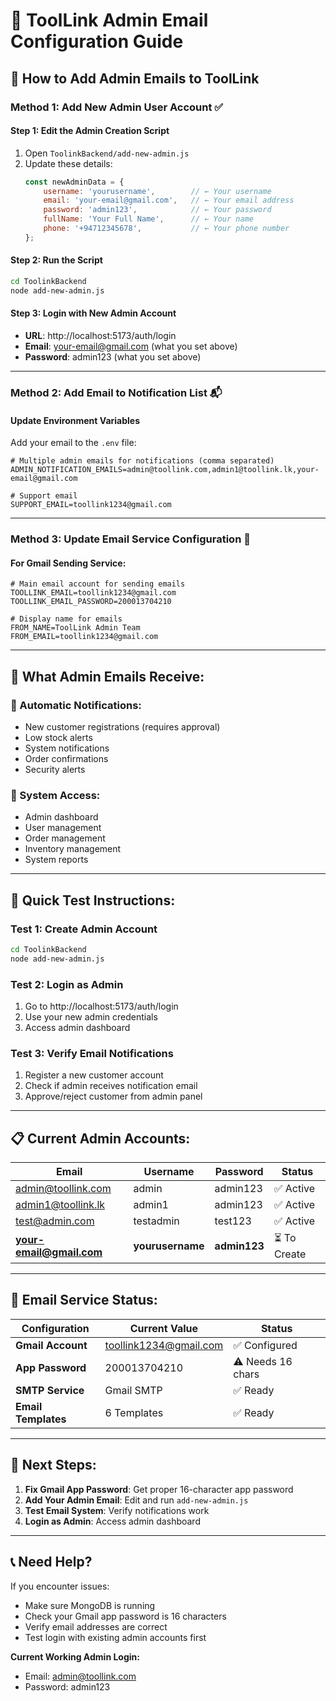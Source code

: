 # 📧 ToolLink Admin Email Configuration Guide

## 🎯 **How to Add Admin Emails to ToolLink**

### **Method 1: Add New Admin User Account** ✅

#### Step 1: Edit the Admin Creation Script
1. Open `ToolinkBackend/add-new-admin.js`
2. Update these details:
   ```javascript
   const newAdminData = {
       username: 'yourusername',        // ← Your username
       email: 'your-email@gmail.com',   // ← Your email address
       password: 'admin123',            // ← Your password
       fullName: 'Your Full Name',      // ← Your name
       phone: '+94712345678',           // ← Your phone number
   };
   ```

#### Step 2: Run the Script
```bash
cd ToolinkBackend
node add-new-admin.js
```

#### Step 3: Login with New Admin Account
- **URL**: http://localhost:5173/auth/login
- **Email**: your-email@gmail.com (what you set above)
- **Password**: admin123 (what you set above)

---

### **Method 2: Add Email to Notification List** 📬

#### Update Environment Variables
Add your email to the `.env` file:
```env
# Multiple admin emails for notifications (comma separated)
ADMIN_NOTIFICATION_EMAILS=admin@toollink.com,admin1@toollink.lk,your-email@gmail.com

# Support email
SUPPORT_EMAIL=toollink1234@gmail.com
```

---

### **Method 3: Update Email Service Configuration** 🔧

#### For Gmail Sending Service:
```env
# Main email account for sending emails
TOOLLINK_EMAIL=toollink1234@gmail.com
TOOLLINK_EMAIL_PASSWORD=200013704210

# Display name for emails
FROM_NAME=ToolLink Admin Team
FROM_EMAIL=toollink1234@gmail.com
```

---

## 🎉 **What Admin Emails Receive:**

### **📨 Automatic Notifications:**
- New customer registrations (requires approval)
- Low stock alerts
- System notifications
- Order confirmations
- Security alerts

### **🔔 System Access:**
- Admin dashboard
- User management
- Order management
- Inventory management
- System reports

---

## 🧪 **Quick Test Instructions:**

### Test 1: Create Admin Account
```bash
cd ToolinkBackend
node add-new-admin.js
```

### Test 2: Login as Admin
1. Go to http://localhost:5173/auth/login
2. Use your new admin credentials
3. Access admin dashboard

### Test 3: Verify Email Notifications
1. Register a new customer account
2. Check if admin receives notification email
3. Approve/reject customer from admin panel

---

## 📋 **Current Admin Accounts:**

| Email | Username | Password | Status |
|-------|----------|----------|---------|
| admin@toollink.com | admin | admin123 | ✅ Active |
| admin1@toollink.lk | admin1 | admin123 | ✅ Active |
| test@admin.com | testadmin | test123 | ✅ Active |
| **your-email@gmail.com** | **yourusername** | **admin123** | ⏳ To Create |

---

## 🔧 **Email Service Status:**

| Configuration | Current Value | Status |
|---------------|---------------|---------|
| **Gmail Account** | toollink1234@gmail.com | ✅ Configured |
| **App Password** | 200013704210 | ⚠️ Needs 16 chars |
| **SMTP Service** | Gmail SMTP | ✅ Ready |
| **Email Templates** | 6 Templates | ✅ Ready |

---

## 🚨 **Next Steps:**

1. **Fix Gmail App Password**: Get proper 16-character app password
2. **Add Your Admin Email**: Edit and run `add-new-admin.js`
3. **Test Email System**: Verify notifications work
4. **Login as Admin**: Access admin dashboard

---

## 📞 **Need Help?**

If you encounter issues:
- Make sure MongoDB is running
- Check your Gmail app password is 16 characters
- Verify email addresses are correct
- Test login with existing admin accounts first

**Current Working Admin Login:**
- Email: admin@toollink.com
- Password: admin123
